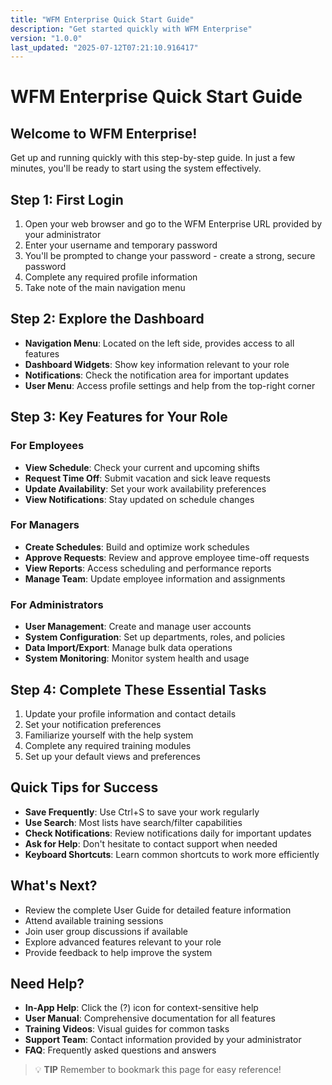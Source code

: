 ```yaml
---
title: "WFM Enterprise Quick Start Guide"
description: "Get started quickly with WFM Enterprise"
version: "1.0.0"
last_updated: "2025-07-12T07:21:10.916417"
---
```


# WFM Enterprise Quick Start Guide

## Welcome to WFM Enterprise!

Get up and running quickly with this step-by-step guide. In just a few minutes, you'll be ready to start using the system effectively.

## Step 1: First Login

1. Open your web browser and go to the WFM Enterprise URL provided by your administrator
2. Enter your username and temporary password
3. You'll be prompted to change your password - create a strong, secure password
4. Complete any required profile information
5. Take note of the main navigation menu

## Step 2: Explore the Dashboard

- **Navigation Menu**: Located on the left side, provides access to all features
- **Dashboard Widgets**: Show key information relevant to your role
- **Notifications**: Check the notification area for important updates
- **User Menu**: Access profile settings and help from the top-right corner

## Step 3: Key Features for Your Role

### For Employees

- **View Schedule**: Check your current and upcoming shifts
- **Request Time Off**: Submit vacation and sick leave requests
- **Update Availability**: Set your work availability preferences
- **View Notifications**: Stay updated on schedule changes

### For Managers

- **Create Schedules**: Build and optimize work schedules
- **Approve Requests**: Review and approve employee time-off requests
- **View Reports**: Access scheduling and performance reports
- **Manage Team**: Update employee information and assignments

### For Administrators

- **User Management**: Create and manage user accounts
- **System Configuration**: Set up departments, roles, and policies
- **Data Import/Export**: Manage bulk data operations
- **System Monitoring**: Monitor system health and usage

## Step 4: Complete These Essential Tasks

1. Update your profile information and contact details
2. Set your notification preferences
3. Familiarize yourself with the help system
4. Complete any required training modules
5. Set up your default views and preferences

## Quick Tips for Success

- **Save Frequently**: Use Ctrl+S to save your work regularly
- **Use Search**: Most lists have search/filter capabilities
- **Check Notifications**: Review notifications daily for important updates
- **Ask for Help**: Don't hesitate to contact support when needed
- **Keyboard Shortcuts**: Learn common shortcuts to work more efficiently

## What's Next?

- Review the complete User Guide for detailed feature information
- Attend available training sessions
- Join user group discussions if available
- Explore advanced features relevant to your role
- Provide feedback to help improve the system

## Need Help?

- **In-App Help**: Click the (?) icon for context-sensitive help
- **User Manual**: Comprehensive documentation for all features
- **Training Videos**: Visual guides for common tasks
- **Support Team**: Contact information provided by your administrator
- **FAQ**: Frequently asked questions and answers

> 💡 **TIP**
> Remember to bookmark this page for easy reference!
